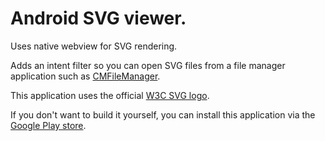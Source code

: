 # Android SVG viewer.

Uses native webview for SVG rendering.

Adds an intent filter so you can open SVG files from a file manager application
such as [CMFileManager](https://github.com/jruesga/CMFileManager).

This application uses the official [W3C SVG logo](http://www.w3.org/2009/08/svg-logos.html).

If you don't want to build it yourself, you can install this application via
the [Google Play
store](https://play.google.com/store/apps/details?id=biz.codefuture.svgviewer).
